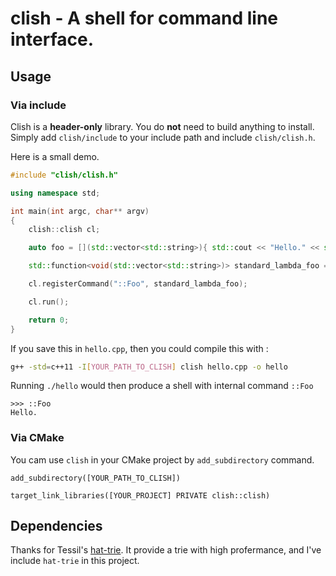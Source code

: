 # clish - A shell for command line interface.

## Usage 

### Via include

Clish is a **header-only** library. You do **not** need to build anything to install. Simply add ``clish/include`` to your include path and include ``clish/clish.h``.

Here is a small demo.

```cpp
#include "clish/clish.h"

using namespace std;

int main(int argc, char** argv)
{
    clish::clish cl;

    auto foo = [](std::vector<std::string>){ std::cout << "Hello." << std::endl; };

    std::function<void(std::vector<std::string>)> standard_lambda_foo = foo;

    cl.registerCommand("::Foo", standard_lambda_foo);

    cl.run();

    return 0;
}
```

If you save this in ``hello.cpp``, then you could compile this with :

```bash
g++ -std=c++11 -I[YOUR_PATH_TO_CLISH] clish hello.cpp -o hello
```

Running ``./hello`` would then produce a shell with internal command ``::Foo``

```
>>> ::Foo
Hello.
```

### Via CMake

You cam use ``clish`` in your CMake project by ``add_subdirectory`` command.

```
add_subdirectory([YOUR_PATH_TO_CLISH])

target_link_libraries([YOUR_PROJECT] PRIVATE clish::clish)
```

## Dependencies

Thanks for Tessil's [hat-trie](https://github.com/Tessil/hat-trie). It provide a trie with high profermance, and I've include ``hat-trie`` in this project. 
